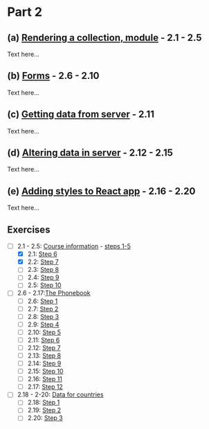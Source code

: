 # Part 2

## (a) [Rendering a collection, module](https://fullstackopen.com/en/part2/rendering_a_collection_modules) - 2.1 - 2.5

Text here...

## (b) [Forms](https://fullstackopen.com/en/part2/forms) - 2.6 - 2.10

Text here...

## (c) [Getting data from server](https://fullstackopen.com/en/part2/getting_data_from_server) - 2.11

Text here...

## (d) [Altering data in server](https://fullstackopen.com/en/part2/altering_data_in_server) - 2.12 - 2.15

Text here...

## (e) [Adding styles to React app](https://fullstackopen.com/en/part2/adding_styles_to_react_app) - 2.16 - 2.20

Text here...

## Exercises

- [ ] 2.1 - 2.5: [Course information](https://github.com/Aapok0/FullStackOpen/tree/main/Part2/2.1-2.5_courseinfo) - [steps 1-5](https://github.com/Aapok0/FullStackOpen/tree/main/Part1#exercises)
  - [X] 2.1: [Step 6](https://github.com/Aapok0/FullStackOpen/blob/162e4a28e41517cefa44f55f8cbd14122f1b3cb1/Part2/2.1-2.5_courseinfo/src/App.js)
  - [X] 2.2: [Step 7](https://github.com/Aapok0/FullStackOpen/blob/c16936d5512f4a9b6121d858ca2f0f4d1f89984d/Part2/2.1-2.5_courseinfo/src/App.js)
  - [ ] 2.3: [Step 8]()
  - [ ] 2.4: [Step 9]()
  - [ ] 2.5: [Step 10]()
- [ ] 2.6 - 2.17:[The Phonebook]()
  - [ ] 2.6: [Step 1]()
  - [ ] 2.7: [Step 2]()
  - [ ] 2.8: [Step 3]()
  - [ ] 2.9: [Step 4]()
  - [ ] 2.10: [Step 5]()
  - [ ] 2.11: [Step 6]()
  - [ ] 2.12: [Step 7]()
  - [ ] 2.13: [Step 8]()
  - [ ] 2.14: [Step 9]()
  - [ ] 2.15: [Step 10]()
  - [ ] 2.16: [Step 11]()
  - [ ] 2.17: [Step 12]()
- [ ] 2.18 - 2-20: [Data for countries]()
  - [ ] 2.18: [Step 1]()
  - [ ] 2.19: [Step 2]()
  - [ ] 2.20: [Step 3]()
